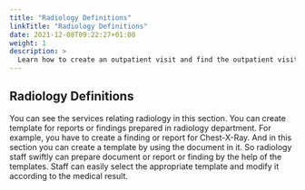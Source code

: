 ```yaml
---
title: "Radiology Definitions"
linkTitle: "Radiology Definitions"
date: 2021-12-08T09:22:27+01:00
weight: 1
description: >
  Learn how to create an outpatient visit and find the outpatient visit created previously
---
```


## Radiology Definitions

You can see the services relating radiology in this section. You can create template for reports or findings prepared in radiology department. For example, you have to create a finding or report for Chest-X-Ray. And in this section you can create a template by using the document in it. So radiology staff swiftly can prepare document or report or finding by the help of the templates. Staff can easily select the appropriate template and modify it according to the medical result.
